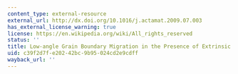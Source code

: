 ```yaml
---
content_type: external-resource
external_url: http://dx.doi.org/10.1016/j.actamat.2009.07.003
has_external_license_warning: true
license: https://en.wikipedia.org/wiki/All_rights_reserved
status: ''
title: Low-angle Grain Boundary Migration in the Presence of Extrinsic Dislocations.
uid: c39f2d7f-e202-42bc-9b95-024cd2e9cdff
wayback_url: ''
---
```

